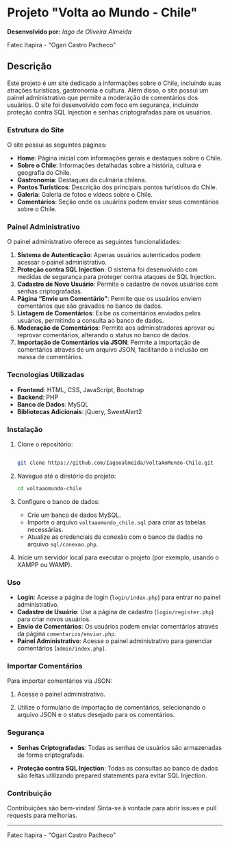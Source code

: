 # Projeto "Volta ao Mundo - Chile"  

**Desenvolvido por:** *Iago de Oliveira Almeida*

Fatec Itapira - "Ogari Castro Pacheco"

## Descrição  

Este projeto é um site dedicado a informações sobre o Chile, incluindo suas atrações turísticas, gastronomia e cultura. Além disso, o site possui um painel administrativo que permite a moderação de comentários dos usuários. O site foi desenvolvido com foco em segurança, incluindo proteção contra SQL Injection e senhas criptografadas para os usuários.

### Estrutura do Site  

O site possui as seguintes páginas:

- **Home**: Página inicial com informações gerais e destaques sobre o Chile.
- **Sobre o Chile**: Informações detalhadas sobre a história, cultura e geografia do Chile.
- **Gastronomia**: Destaques da culinária chilena.
- **Pontos Turísticos**: Descrição dos principais pontos turísticos do Chile.
- **Galeria**: Galeria de fotos e vídeos sobre o Chile.
- **Comentários**: Seção onde os usuários podem enviar seus comentários sobre o Chile.

### Painel Administrativo

O painel administrativo oferece as seguintes funcionalidades:

1. **Sistema de Autenticação**: Apenas usuários autenticados podem acessar o painel administrativo.
2. **Proteção contra SQL Injection**: O sistema foi desenvolvido com medidas de segurança para proteger contra ataques de SQL Injection.
3. **Cadastro de Novo Usuário**: Permite o cadastro de novos usuários com senhas criptografadas.
4. **Página “Envie um Comentário”**: Permite que os usuários enviem comentários que são gravados no banco de dados.
5. **Listagem de Comentários**: Exibe os comentários enviados pelos usuários, permitindo a consulta ao banco de dados.
6. **Moderação de Comentários**: Permite aos administradores aprovar ou reprovar comentários, alterando o status no banco de dados.
7. **Importação de Comentários via JSON**: Permite a importação de comentários através de um arquivo JSON, facilitando a inclusão em massa de comentários.

### Tecnologias Utilizadas  

- **Frontend**: HTML, CSS, JavaScript, Bootstrap
- **Backend**: PHP
- **Banco de Dados**: MySQL
- **Bibliotecas Adicionais**: jQuery, SweetAlert2

### Instalação

1. Clone o repositório:

    ```bash

    git clone https://github.com/Iagooalmeida/VoltaAoMundo-Chile.git
    ```

2. Navegue até o diretório do projeto:

    ```bash
    cd voltaaomundo-chile
    ```

3. Configure o banco de dados:
    - Crie um banco de dados MySQL.
    - Importe o arquivo `voltaaomundo_chile.sql` para criar as tabelas necessárias.
    - Atualize as credenciais de conexão com o banco de dados no arquivo `sql/conexao.php`.

4. Inicie um servidor local para executar o projeto (por exemplo, usando o XAMPP ou WAMP).

### Uso

- **Login**: Acesse a página de login (`login/index.php`) para entrar no painel administrativo.
- **Cadastro de Usuário**: Use a página de cadastro (`login/register.php`) para criar novos usuários.
- **Envio de Comentários**: Os usuários podem enviar comentários através da página `comentarios/enviar.php`.
- **Painel Administrativo**: Acesse o painel administrativo para gerenciar comentários (`admin/index.php`).

### Importar Comentários

Para importar comentários via JSON:

1. Acesse o painel administrativo.

2. Utilize o formulário de importação de comentários, selecionando o arquivo JSON e o status desejado para os comentários.

### Segurança

- **Senhas Criptografadas**: Todas as senhas de usuários são armazenadas de forma criptografada.
  
- **Proteção contra SQL Injection**: Todas as consultas ao banco de dados são feitas utilizando prepared statements para evitar SQL Injection.

### Contribuição

Contribuições são bem-vindas! Sinta-se à vontade para abrir issues e pull requests para melhorias.

---

Fatec Itapira - "Ogari Castro Pacheco"  
